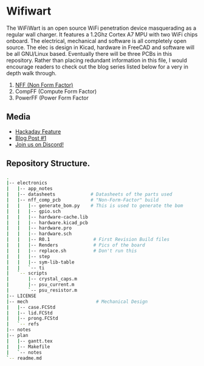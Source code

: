 # Wifiwart

The WiFiWart is an open source WiFi penetration device masquerading as a
regular wall charger. It features a 1.2Ghz Cortex A7 MPU with two WiFi
chips onboard. The electrical, mechanical and software is all completely
open source. The elec is design in Kicad, hardware in FreeCAD and software
will be all GNU/Linux based. Eventually there will be three PCBs in this
repository. Rather than placing redundant information in this file, I would
encourage readers to check out the blog series listed below for a very in
depth walk through.

1. [NFF (Non Form Factor)](electronics/nff_comp_pcb)
2. CompFF (Compute Form Factor)
3. PowerFF (Power Form Factor

## Media
- [Hackaday Feature](https://hackaday.com/2021/05/06/putting-an-ultra-tiny-linux-board-in-a-phone-charger-eventually/)
- [Blog Post #1](https://machinehum.medium.com/im-putting-a-wifi-router-into-a-wall-charger-part-0-2c1e1a80ccde)
- [Join us on Discord!](https://discord.gg/SpjdEMhK)

## Repository Structure.
``` bash
.
|-- electronics
|   |-- app_notes
|   |-- datasheets             # Datasheets of the parts used
|   |-- nff_comp_pcb           # "Non-Form-Factor" build
|   |   |-- generate_bom.py    # This is used to generate the bom
|   |   |-- gpio.sch
|   |   |-- hardware-cache.lib
|   |   |-- hardware.kicad_pcb
|   |   |-- hardware.pro
|   |   |-- hardware.sch
|   |   |-- R0.1                # First Revision Build files
|   |   |-- Renders             # Pics of the board
|   |   |-- replace.sh          # Don't run this
|   |   |-- step             
|   |   |-- sym-lib-table
|   |   `-- ti
|   `-- scripts
|       |-- crystal_caps.m
|       |-- psu_current.m
|       `-- psu_resistor.m
|-- LICENSE
|-- mech                         # Mechanical Design
|   |-- case.FCStd
|   |-- lid.FCStd
|   |-- prong.FCStd
|   `-- refs
|-- notes
|-- plan
|   |-- gantt.tex
|   |-- Makefile
|   `-- notes
`-- readme.md
```
